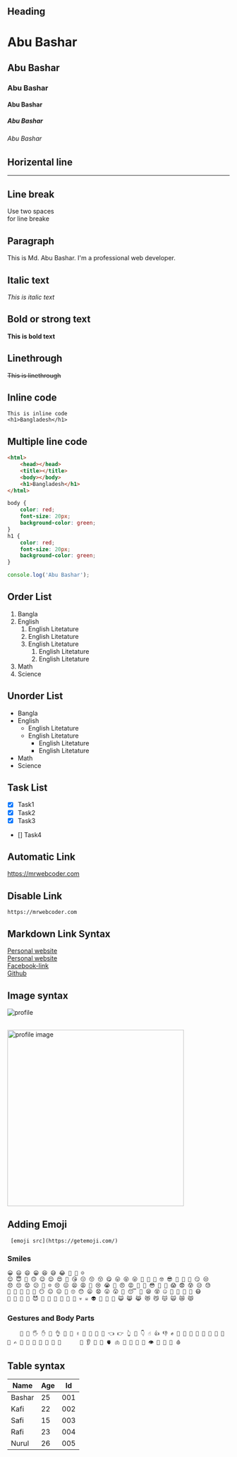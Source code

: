 <!-- markdown tutorial -->

## Heading

# Abu Bashar

## Abu Bashar

### Abu Bashar

#### Abu Bashar

##### Abu Bashar

###### Abu Bashar

## Horizental line

---

## Line break

Use two spaces  
for line breake

## Paragraph

<p> This is Md. Abu Bashar. I'm a professional web developer. </p>

## Italic text

_This is italic text_

## Bold or strong text

**This is bold text**

## Linethrough

~~This is linethrough~~

## Inline code

`This is inline code`  
`<h1>Bangladesh</h1>`

## Multiple line code

```html
<html>
    <head></head>
    <title></title>
    <body></body>
    <h1>Bangladesh</h1>
</html>
```

```css
body {
    color: red;
    font-size: 20px;
    background-color: green;
}
h1 {
    color: red;
    font-size: 20px;
    background-color: green;
}
```

```Javascript
console.log('Abu Bashar');
```

## Order List

1. Bangla
2. English
    1. English Litetature
    2. English Litetature
    3. English Litetature
        1. English Litetature
        2. English Litetature
3. Math
4. Science

## Unorder List

-   Bangla
-   English
    -   English Litetature
    -   English Litetature
        -   English Litetature
        -   English Litetature
-   Math
-   Science

## Task List

-   [x] Task1
-   [x] Task2
-   [x] Task3
-   [] Task4

## Automatic Link

https://mrwebcoder.com

## Disable Link

`https://mrwebcoder.com`

## Markdown Link Syntax

[Personal website](https://mrwebcoder.com)  
[Personal website](websitelink)  
[Facebook-link](facebooklink)  
[Github](githublink)

<!-- All Link is here -->

[websitelink]: http://www.studywithanis.com
[facebooklink]: https://www.facebook.com/
[githublink]: https://github.com/basar021

## Image syntax

![profile](../img/Screenshot_157.png)

<br>

<img src="../img/Screenshot_157.png" width="400" title="profile image"/>

## Adding Emoji

<!-- https://emojipedia.org/ -->

     [emoji src](https://getemoji.com/)

### Smiles

    😀 😃 😄 😁 😆 😅 😂 🤣 🥲 ☺️
    😊 😇 🙂 🙃 😉 😌 😍 🥰 😘 😗 😙 😚 😋 😛 😝 😜 🤪 🤨 🧐 🤓 😎 🥸 🤩 🥳 😏 😒
    😞 😔 😟 😕 🙁 ☹️ 😣 😖 😫 😩 🥺 😢 😭 😤 😠 😡 🤬 🤯 😳 🥵 🥶 😱 😨 😰 😥 😓
    🤗 🤔 🤭 🤫 🤥 😶 😐 😑 😬 🙄 😯 😦 😧 😮 😲 🥱 😴 🤤 😪 😵 🤐 🥴 🤢 🤮 🤧 😷
    🤒 🤕 🤑 🤠 😈 👿 👹 👺 🤡 💩 👻 💀 ☠️ 👽 👾 🤖 🎃 😺 😸 😹 😻 😼 😽 🙀 😿 😾

### Gestures and Body Parts

        👋 🤚 🖐 ✋ 🖖 👌 🤌 🤏 ✌️ 🤞 🤟 🤘 🤙 👈 👉 👆 🖕 👇 ☝️ 👍 👎 ✊ 👊 🤛 🤜 👏 🙌 👐 🤲 🤝 🙏 ✍️ 💅 🤳 💪 🦾 🦵 🦿 🦶      👣 👂 🦻 👃 🫀 🫁 🧠 🦷 🦴 👀 👁 👅 👄 💋 🩸

## Table syntax

| Name   | Age | Id  |
| ------ | --- | --- |
| Bashar | 25  | 001 |
| Kafi   | 22  | 002 |
| Safi   | 15  | 003 |
| Rafi   | 23  | 004 |
| Nurul  | 26  | 005 |
